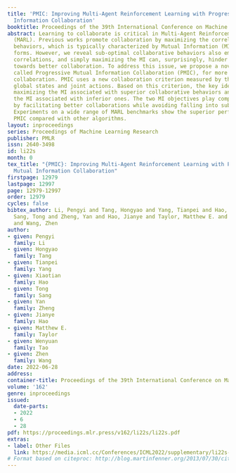 ```yaml
---
title: 'PMIC: Improving Multi-Agent Reinforcement Learning with Progressive Mutual
  Information Collaboration'
booktitle: Proceedings of the 39th International Conference on Machine Learning
abstract: Learning to collaborate is critical in Multi-Agent Reinforcement Learning
  (MARL). Previous works promote collaboration by maximizing the correlation of agents’
  behaviors, which is typically characterized by Mutual Information (MI) in different
  forms. However, we reveal sub-optimal collaborative behaviors also emerge with strong
  correlations, and simply maximizing the MI can, surprisingly, hinder the learning
  towards better collaboration. To address this issue, we propose a novel MARL framework,
  called Progressive Mutual Information Collaboration (PMIC), for more effective MI-driven
  collaboration. PMIC uses a new collaboration criterion measured by the MI between
  global states and joint actions. Based on this criterion, the key idea of PMIC is
  maximizing the MI associated with superior collaborative behaviors and minimizing
  the MI associated with inferior ones. The two MI objectives play complementary roles
  by facilitating better collaborations while avoiding falling into sub-optimal ones.
  Experiments on a wide range of MARL benchmarks show the superior performance of
  PMIC compared with other algorithms.
layout: inproceedings
series: Proceedings of Machine Learning Research
publisher: PMLR
issn: 2640-3498
id: li22s
month: 0
tex_title: "{PMIC}: Improving Multi-Agent Reinforcement Learning with Progressive
  Mutual Information Collaboration"
firstpage: 12979
lastpage: 12997
page: 12979-12997
order: 12979
cycles: false
bibtex_author: Li, Pengyi and Tang, Hongyao and Yang, Tianpei and Hao, Xiaotian and
  Sang, Tong and Zheng, Yan and Hao, Jianye and Taylor, Matthew E. and Tao, Wenyuan
  and Wang, Zhen
author:
- given: Pengyi
  family: Li
- given: Hongyao
  family: Tang
- given: Tianpei
  family: Yang
- given: Xiaotian
  family: Hao
- given: Tong
  family: Sang
- given: Yan
  family: Zheng
- given: Jianye
  family: Hao
- given: Matthew E.
  family: Taylor
- given: Wenyuan
  family: Tao
- given: Zhen
  family: Wang
date: 2022-06-28
address:
container-title: Proceedings of the 39th International Conference on Machine Learning
volume: '162'
genre: inproceedings
issued:
  date-parts:
  - 2022
  - 6
  - 28
pdf: https://proceedings.mlr.press/v162/li22s/li22s.pdf
extras:
- label: Other Files
  link: https://media.icml.cc/Conferences/ICML2022/supplementary/li22s-supp.zip
# Format based on citeproc: http://blog.martinfenner.org/2013/07/30/citeproc-yaml-for-bibliographies/
---
```

